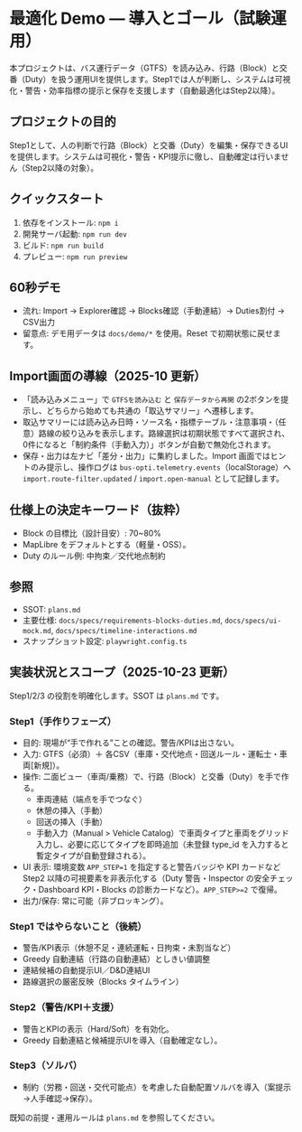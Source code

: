 <!--
  readme.md — プロジェクト概要（SSOT は plans.md）
  目的: 現場導入の合意形成と Step1 の運用範囲の明確化。
-->

# 最適化 Demo — 導入とゴール（試験運用）

本プロジェクトは、バス運行データ（GTFS）を読み込み、行路（Block）と交番（Duty）を扱う運用UIを提供します。Step1では人が判断し、システムは可視化・警告・効率指標の提示と保存を支援します（自動最適化はStep2以降）。

## プロジェクトの目的
Step1として、人の判断で行路（Block）と交番（Duty）を編集・保存できるUIを提供します。システムは可視化・警告・KPI提示に徹し、自動確定は行いません（Step2以降の対象）。

## クイックスタート
1) 依存をインストール: `npm i`
2) 開発サーバ起動: `npm run dev`
3) ビルド: `npm run build`
4) プレビュー: `npm run preview`

## 60秒デモ
- 流れ: Import → Explorer確認 → Blocks確認（手動連結）→ Duties割付 → CSV出力
- 留意点: デモ用データは `docs/demo/*` を使用。Reset で初期状態に戻せます。

## Import画面の導線（2025-10 更新）
- 「読み込みメニュー」で `GTFSを読み込む` と `保存データから再開` の2ボタンを提示し、どちらから始めても共通の「取込サマリー」へ遷移します。
- 取込サマリーには読み込み日時・ソース名・指標テーブル・注意事項・（任意）路線の絞り込みを表示します。路線選択は初期状態ですべて選択され、0件になると「制約条件（手動入力）」ボタンが自動で無効化されます。
- 保存・出力は左ナビ「差分・出力」に集約しました。Import 画面ではヒントのみ提示し、操作ログは `bus-opti.telemetry.events`（localStorage）へ `import.route-filter.updated` / `import.open-manual` として記録します。

## 仕様上の決定キーワード（抜粋）
- Block の目標比（設計目安）: 70~80%
- MapLibre をデフォルトとする（軽量・OSS）。
- Duty のルール例: 中拘束／交代地点制約

## 参照
- SSOT: `plans.md`
- 主要仕様: `docs/specs/requirements-blocks-duties.md`, `docs/specs/ui-mock.md`, `docs/specs/timeline-interactions.md`
- スナップショット設定: `playwright.config.ts`

## 実装状況とスコープ（2025-10-23 更新）

Step1/2/3 の役割を明確化します。SSOT は `plans.md` です。

### Step1（手作りフェーズ）
- 目的: 現場が“手で作れる”ことの確認。警告/KPIは出さない。
- 入力: GTFS（必須）＋ 各CSV（車庫・交代地点・回送ルール・運転士・車両[新規]）。
- 操作: 二面ビュー（車両/乗務）で、行路（Block）と交番（Duty）を手で作る。
  - 車両連結（端点を手でつなぐ）
  - 休憩の挿入（手動）
  - 回送の挿入（手動）
  - 手動入力（Manual > Vehicle Catalog）で車両タイプと車両をグリッド入力し、必要に応じてタイプを即時追加（未登録 type_id を入力すると暫定タイプが自動登録される）。
- UI 表示: 環境変数 `APP_STEP=1` を指定すると警告バッジや KPI カードなど Step2 以降の可視要素を非表示化する（Duty 警告・Inspector の安全チェック・Dashboard KPI・Blocks の診断カードなど）。`APP_STEP>=2` で復帰。
- 出力/保存: 常に可能（非ブロッキング）。

### Step1 ではやらないこと（後続）
- 警告/KPI表示（休憩不足・連続運転・日拘束・未割当など）
- Greedy 自動連結（行路の自動連結）としきい値調整
- 連結候補の自動提示UI／D&D連結UI
- 路線選択の厳密反映（Blocks タイムライン）

### Step2（警告/KPI＋支援）
- 警告とKPIの表示（Hard/Soft）を有効化。
- Greedy 自動連結と候補提示UIを導入（自動確定なし）。

### Step3（ソルバ）
- 制約（労務・回送・交代可能点）を考慮した自動配置ソルバを導入（案提示→人手確認→保存）。

既知の前提・運用ルールは `plans.md` を参照してください。
